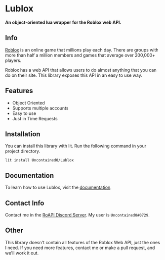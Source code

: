 # Lublox
**An object-oriented lua wrapper for the Roblox web API.**

## Info

[Roblox](https://roblox.com) is an online game that millions play each day. There are groups with more than half a million members and 
games that average over 200,000+ players. 

Roblox has a web API that allows users to do almost anything that you can do on their site. This library exposes this API in an easy 
to use way.

## Features
- Object Oriented
- Supports multiple accounts
- Easy to use
- Just in Time Requests

## Installation

You can install this library with lit. Run the following command in your project directory.

`lit install Uncontained0/Lublox`

## Documentation

To learn how to use Lublox, visit the [documentation](https://uncontained0.github.io/Lublox/).

## Contact Info

Contact me in the [RoAPI Discord Server](https://discord.gg/JScG28WXmV). My user is `Uncontained0#0729`.

## Other

This library doesn't contain all features of the Roblox Web API, just the ones I need. If you need more features, contact me or make
a pull request, and we'll work it out.